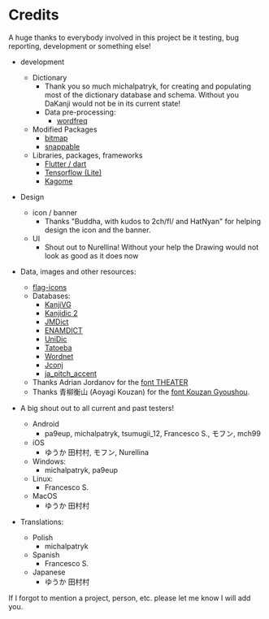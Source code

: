 # Credits

A huge thanks to everybody involved in this project be it testing, bug reporting, development or something else!

* development
  * Dictionary
    * Thank you so much michalpatryk, for creating and populating most of the dictionary database and schema. Without you DaKanji would not be in its current state!
    * Data pre-processing:
      * [wordfreq](https://pypi.org/project/wordfreq/)
  * Modified Packages
    * [bitmap](https://github.com/renancaraujo/bitmap)
    * [snappable](https://github.com/MarcinusX/snappable)
  * Libraries, packages, frameworks
    * [Flutter / dart](https://github.com/flutter/flutter)
    * [Tensorflow (Lite)](https://github.com/tensorflow/tensorflow)
    * [Kagome](https://github.com/Kagami/kagome)
* Design
  * icon / banner
    * Thanks "Buddha, with kudos to 2ch/fl/ and HatNyan" for helping design the icon and the banner.
  * UI
    * Shout out to Nurellina! Without your help the Drawing would not look as good as it does now
* Data, images and other resources:
  * [flag-icons](https://github.com/lipis/flag-icons)
  * Databases:
    * [KanjiVG](https://kanjivg.tagaini.net/)
    * [Kanjidic 2](http://www.edrdg.org/wiki/index.php/KANJIDIC_Project)
    * [JMDict](https://www.edrdg.org/enamdict/enamdict_doc.html)
    * [ENAMDICT](https://www.edrdg.org/enamdict/enamdict_doc.html)
    * [UniDic](https://clrd.ninjal.ac.jp/unidic/)
    * [Tatoeba](https://tatoeba.org/en/)
    * [Wordnet](https://bond-lab.github.io/wnja/eng/index.html)
    * [Jconj](https://github.com/yamagoya/jconj)
    * [ja_pitch_accent](https://github.com/kishimoto-tsuneyo/ja_pitch_accent)
  * Thanks Adrian Jordanov for the [font THEATER](https://www.1001fonts.com/theater-font.html)
  * Thanks 青柳衡山 (Aoyagi Kouzan) for the [font Kouzan Gyoushou](https://www.freejapanesefont.com/kouzan-semi-cursive-brush-font/).

* A big shout out to all current and past testers!
  * Android
    * pa9eup, michalpatryk, tsumugii_12, Francesco S., モフン, mch99
  * iOS
    * ゆうか 田村村, モフン, Nurellina
  * Windows:
    * michalpatryk, pa9eup
  * Linux:
    * Francesco S.
  * MacOS
    * ゆうか 田村村
* Translations:
  * Polish
    * michalpatryk
  * Spanish
    * Francesco S.
  * Japanese
    * ゆうか 田村村

If I forgot to mention a project, person, etc. please let me know I will add you.
